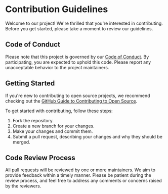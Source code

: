 # Contribution Guidelines

Welcome to our project! We're thrilled that you're interested in contributing. Before you get started, please take a moment to review our guidelines.

## Code of Conduct

Please note that this project is governed by our [Code of Conduct](CODE_OF_CONDUCT.md). By participating, you are expected to uphold this code. Please report any unacceptable behavior to the project maintainers.

## Getting Started

If you're new to contributing to open source projects, we recommend checking out the [GitHub Guide to Contributing to Open Source](https://opensource.guide/how-to-contribute/).

To get started with contributing, follow these steps:

1. Fork the repository.
2. Create a new branch for your changes.
3. Make your changes and commit them.
4. Submit a pull request, describing your changes and why they should be merged.

## Code Review Process

All pull requests will be reviewed by one or more maintainers. We aim to provide feedback within a timely manner. Please be patient during the review process, and feel free to address any comments or concerns raised by the reviewers.

